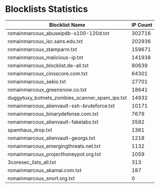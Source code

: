 # Blocklists Statistics
| Blocklist Name | IP Count |
|----|----|
| romainmarcoux_abuseipdb-s100-120d.txt | 302716 |
| romainmarcoux_isc.sans.edu.txt | 202936 |
| romainmarcoux_stamparm.txt | 159671 |
| romainmarcoux_malicious-ip.txt | 141938 |
| romainmarcoux_blocklist.de-all.txt | 80639 |
| romainmarcoux_cinsscore.com.txt | 64301 |
| romainmarcoux_sekio.txt | 27701 |
| romainmarcoux_greensnow.co.txt | 18641 |
| duggytuxy_botnets_zombies_scanner_spam_ips.txt | 14932 |
| romainmarcoux_alienvault-ssh-bruteforce.txt | 10171 |
| romainmarcoux_binarydefense.com.txt | 7679 |
| romainmarcoux_alienvault-fakelabs.txt | 3582 |
| spamhaus_drop.txt | 1361 |
| romainmarcoux_alienvault-georgs.txt | 1218 |
| romainmarcoux_emergingthreats.net.txt | 1132 |
| romainmarcoux_projecthoneypot.org.txt | 1059 |
| 3coresec_lists_all.txt | 313 |
| romainmarcoux_akamai.com.txt | 187 |
| romainmarcoux_snort.org.txt | 0 |
